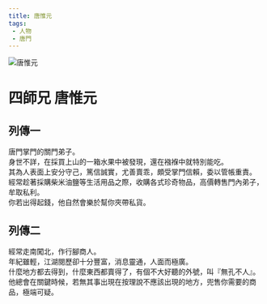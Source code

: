 ```yaml
---
title: 唐惟元
tags:
 - 人物
 - 唐門
---
```


![唐惟元](/images/characters/icon_brother4.png)
# 四師兄 唐惟元

## 列傳一
唐門掌門的關門弟子。  
身世不詳，在採買上山的一箱水果中被發現，還在襁褓中就特別能吃。  
其為人表面上安分守己，篤信誠實，尤善賣乖，頗受掌門信賴，委以管帳重責。  
經常趁著採購柴米油鹽等生活用品之際，收購各式珍奇物品，高價轉售門內弟子，牟取私利。  
你若出得起錢，他自然會樂於幫你夾帶私貨。

## 列傳二
經常走南闖北，作行腳商人。  
年紀雖輕，江湖閱歷卻十分豐富，消息靈通，人面而極廣。  
什麼地方都去得到，什麼東西都賣得了，有個不大好聽的外號，叫『無孔不人』。  
他總會在關鍵時候，若無其事出現在按理說不應該出現的地方，兜售你需要的商品，極端可疑。